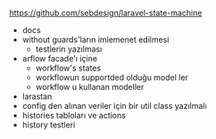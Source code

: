 https://github.com/sebdesign/laravel-state-machine



- docs
- without guards'ların imlemenet edilmesi
  - testlerin yazılması
- arflow facade'ı içine
  - workflow's states
  - workflowun supportded olduğu model ler
  - workflow u kullanan modeller
- larastan
- config den alınan veriler için bir util class yazılmalı
- histories tabloları ve actions
- history testleri
